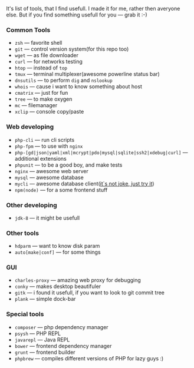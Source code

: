 It's list of tools, that I find usefull. I made it for me, rather then averyone else. But if you find something usefull for you — grab it :-) 
### Common Tools
 - `zsh` — favorite shell
 - `git` — control version system(for this repo too)
 - `wget` — as file downloader 
 - `curl` — for networks testing
 - `htop` — instead of `top`
 - `tmux` — terminal multiplexer(awesome powerline status bar)
 - `dnsutils` — to perform `dig` and `nslookup`
 - `whois` — cause i want to know something about host
 - `cmatrix` — just for fun
 - `tree` — to make oxygen
 - `mc` — filemanager
 - `xclip` — console copy/paste

### Web developing
 - `php-cli` — run cli scripts
 - `php-fpm` — to use with `nginx`
 - `php-[gd|json|yaml|xml|mcrypt|pdo|mysql|sqlite|ssh2|xdebug|curl]` — additional extensions
 - `phpunit` — to be a good boy, and make tests
 - `nginx` — awesome web server
 - `mysql` — awesome database
 - `mycli` — awesome database client([it`s not joke, just try it](http://mycli.net/))
 - `npm(node)` — for a some frontend stuff

### Other developing
 - `jdk-8` — it might be usefull
 
### Other tools
 - `hdparm` — want to know disk param
 - `auto[make|conf]` — for some things
### GUI
 - `charles-proxy` — amazing web proxy for debugging
 - `conky` — makes desktop beautifuler
 - `gitk` — i found it usefull, if you want to look to git commit tree
 - `plank` — simple dock-bar

### Special tools
 - `composer` — php dependency manager
 - `psysh` — PHP REPL
 - `javarepl` — Java REPL
 - `bower` — frontend dependency manager
 - `grunt` — frontend builder
 - `phpbrew` — compiles different versions of PHP for lazy guys :)

